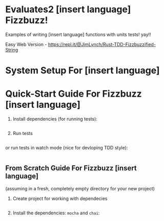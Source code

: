 # Evaluates2 [insert language] Fizzbuzz!
Examples of writing [insert language] functions with units tests! yay!!

Easy Web Version - https://repl.it/@JimLynch/Rust-TDD-Fizzbuzzified-String

# System Setup For [insert language]


# Quick-Start Guide For Fizzbuzz [insert language]

1. Install dependencies (for running tests):
```

```

2. Run tests
```

```

or run tests in watch mode (nice for devloping TDD style):
```

```

## From Scratch Guide For Fizzbuzz [insert language]

(assuming in a fresh, completely empty directory for your new project)

1. Create project for working with dependecies
```

```

2. Install the dependencies: `mocha` and `chai`:
```

```